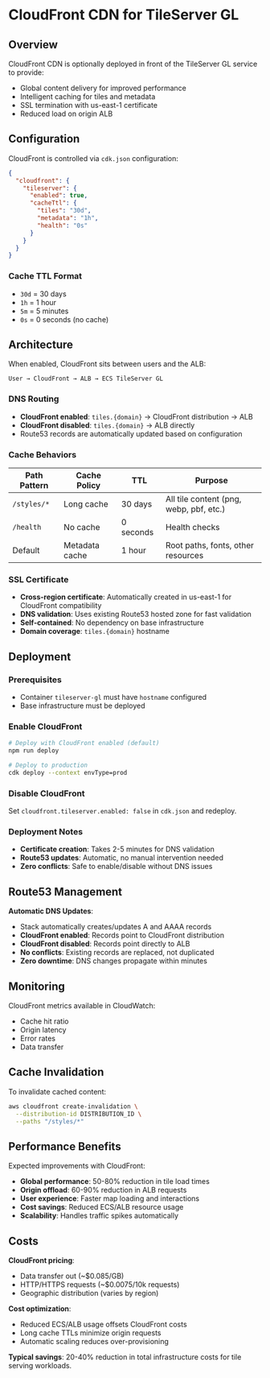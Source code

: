 # CloudFront CDN for TileServer GL

## Overview

CloudFront CDN is optionally deployed in front of the TileServer GL service to provide:
- Global content delivery for improved performance
- Intelligent caching for tiles and metadata
- SSL termination with us-east-1 certificate
- Reduced load on origin ALB

## Configuration

CloudFront is controlled via `cdk.json` configuration:

```json
{
  "cloudfront": {
    "tileserver": {
      "enabled": true,
      "cacheTtl": {
        "tiles": "30d",
        "metadata": "1h", 
        "health": "0s"
      }
    }
  }
}
```

### Cache TTL Format
- `30d` = 30 days
- `1h` = 1 hour  
- `5m` = 5 minutes
- `0s` = 0 seconds (no cache)

## Architecture

When enabled, CloudFront sits between users and the ALB:

```
User → CloudFront → ALB → ECS TileServer GL
```

### DNS Routing

- **CloudFront enabled**: `tiles.{domain}` → CloudFront distribution → ALB
- **CloudFront disabled**: `tiles.{domain}` → ALB directly
- Route53 records are automatically updated based on configuration

### Cache Behaviors

| Path Pattern | Cache Policy | TTL | Purpose |
|--------------|--------------|-----|---------|
| `/styles/*` | Long cache | 30 days | All tile content (png, webp, pbf, etc.) |
| `/health` | No cache | 0 seconds | Health checks |
| Default | Metadata cache | 1 hour | Root paths, fonts, other resources |

### SSL Certificate

- **Cross-region certificate**: Automatically created in us-east-1 for CloudFront compatibility
- **DNS validation**: Uses existing Route53 hosted zone for fast validation
- **Self-contained**: No dependency on base infrastructure
- **Domain coverage**: `tiles.{domain}` hostname

## Deployment

### Prerequisites
- Container `tileserver-gl` must have `hostname` configured
- Base infrastructure must be deployed

### Enable CloudFront
```bash
# Deploy with CloudFront enabled (default)
npm run deploy

# Deploy to production
cdk deploy --context envType=prod
```

### Disable CloudFront
Set `cloudfront.tileserver.enabled: false` in `cdk.json` and redeploy.

### Deployment Notes
- **Certificate creation**: Takes 2-5 minutes for DNS validation
- **Route53 updates**: Automatic, no manual intervention needed
- **Zero conflicts**: Safe to enable/disable without DNS issues

## Route53 Management

**Automatic DNS Updates**:
- Stack automatically creates/updates A and AAAA records
- **CloudFront enabled**: Records point to CloudFront distribution
- **CloudFront disabled**: Records point directly to ALB
- **No conflicts**: Existing records are replaced, not duplicated
- **Zero downtime**: DNS changes propagate within minutes

## Monitoring

CloudFront metrics available in CloudWatch:
- Cache hit ratio
- Origin latency
- Error rates
- Data transfer

## Cache Invalidation

To invalidate cached content:

```bash
aws cloudfront create-invalidation \
  --distribution-id DISTRIBUTION_ID \
  --paths "/styles/*"
```

## Performance Benefits

Expected improvements with CloudFront:
- **Global performance**: 50-80% reduction in tile load times
- **Origin offload**: 60-90% reduction in ALB requests
- **User experience**: Faster map loading and interactions
- **Cost savings**: Reduced ECS/ALB resource usage
- **Scalability**: Handles traffic spikes automatically

## Costs

**CloudFront pricing**:
- Data transfer out (~$0.085/GB)
- HTTP/HTTPS requests (~$0.0075/10k requests)
- Geographic distribution (varies by region)

**Cost optimization**:
- Reduced ECS/ALB usage offsets CloudFront costs
- Long cache TTLs minimize origin requests
- Automatic scaling reduces over-provisioning

**Typical savings**: 20-40% reduction in total infrastructure costs for tile serving workloads.